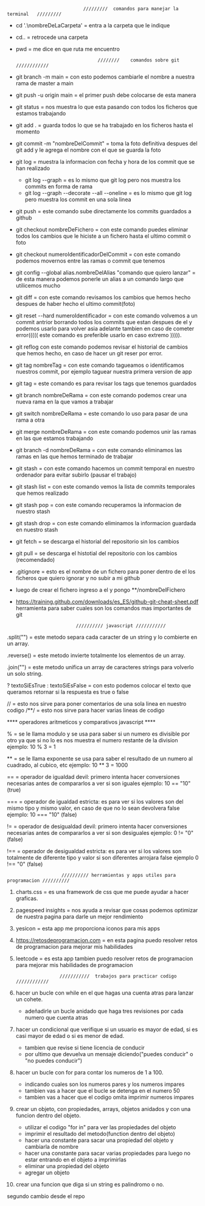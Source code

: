                                 /////////  comandos para manejar la terminal   /////////

- cd '.\nombreDeLaCarpeta'      = entra a la carpeta que le indique
- cd..                          = retrocede una carpeta
- pwd                           = me dice en que ruta me encuentro




                                    ////////    comandos sobre git    ////////////

- git branch -m main                = con esto podemos cambiarle el nombre a nuestra rama de master a main

- git push -u origin main           = el primer push debe colocarse de esta manera

- git status                        = nos muestra lo que esta pasando con todos los ficheros que estamos trabajando

- git add .                         = guarda todos lo que se ha trabajado en los ficheros hasta el momento

- git commit -m "nombreDelCommit"   = toma la foto definitiva despues del git add y le agrega el nombre con el que se guarda la foto

- git log                           = muestra la informacion con fecha y hora de los commit que se han realizado
    * git log --graph               = es lo mismo que git log pero nos muestra los commits en forma de rama
    * git log --graph --decorate --all --oneline = es lo mismo que git log pero muestra los commit en una sola linea

- git push                          = este comando sube directamente los commits guardados a github 

- git checkout nombreDeFichero      = con este comando puedes eliminar todos los cambios que le hiciste a un fichero hasta el ultimo commit o foto
- git checkout numeroIdentificadorDelCommit = con este comando podemos movernos entre las ramas o commit que tenemos 
    
- git config --global alias.nombreDelAlias "comando que quiero lanzar" = de esta manera podemos ponerle un alias a un comando largo que utilicemos mucho

- git diff                          = con este comando revisamos los cambios que hemos hecho despues de haber hecho el ultimo commit(foto)

- git reset --hard numeroIdentificador = con este comando volvemos a un commit antrior borrando todos los commits que estan despues de el y podemos usarlo para volver asia adelante  tambien en caso de cometer error(((((  este comando es preferible usarlo en caso extremo ))))).
- git reflog con este comando podemos revisar el historial de cambios que hemos hecho, en caso de hacer un git reser por error.

- git tag nombreTag                 = con este comando tagueamos o identificamos nuestros commit, por ejemplo taguear nuestra primera version de app
- git tag                           = este comando es para revisar los tags que tenemos guardados 

- git branch nombreDeRama           = con este comando podemos crear una nueva rama en la que vamos a trabajar
- git switch nombreDeRama           = este comando lo uso para pasar de una rama a otra
- git merge nombreDeRama            = con este comando podemos unir las ramas en las que estamos trabajando 
- git branch -d nombreDeRama        = con este comando eliminamos las ramas en las que hemos terminado de trabajar

- git stash                         = con este comando hacemos un commit temporal en nuestro ordenador para evitar subirlo (pausar el trabajo)
- git stash list                    = con este comando vemos la lista de commits temporales que hemos realizado
- git stash pop                     = con este comando recuperamos la informacion de nuestro stash
- git stash drop                    = con este comando eliminamos la informacion guardada en nuestro stash 

- git fetch                         = se descarga el historial del repositorio sin los cambios
- git pull                          = se descarga el histotial del repositorio con los cambios (recomendado)




- .gitignore                        = esto es el nombre de un fichero para poner dentro de el los ficheros que quiero ignorar y no subir a mi github
* luego de crear el fichero ingreso a el y pongo **/nombreDelFichero

- https://training.github.com/downloads/es_ES/github-git-cheat-sheet.pdf herramienta para saber cuales son los comandos mas importantes de git











                            ////////// javascript ///////////

.split("")                          = este metodo separa cada caracter de un string y lo combierte en un array.

.reverse()                          = este metodo invierte totalmente los elementos de un array.

.join("")                           = este metodo unifica un array de caracteres strings para volverlo un solo string.

? textoSiEsTrue : textoSiEsFalse    = con esto podemos colocar el texto que queramos retornar si la respuesta es true o false

//                                  = esto nos sirve para poner comentarios de una sola linea en nuestro codigo
/**/                                = esto nos sirve para hacer varias lineas de codigo





**** operadores aritmeticos y comparativos javascript ****

%           = se le llama modulo y se usa para saber si un numero es divisible por otro ya que si no lo es nos muestra el numero restante de la division
ejemplo: 10 % 3 = 1

**          = se le llama exponente se usa para saber el resultado de un numero al cuadrado, al cubico, etc 
ejemplo: 10 ** 3 = 1000

==          = operador de igualdad devil: primero intenta hacer conversiones necesarias antes de compararlos a ver si son iguales
ejemplo: 10 == "10"  (true)

===         = operador de igualdad estricta: es para ver si los valores son del mismo tipo y mismo valor, en caso de que no lo sean devolvera false
ejemplo: 10 === "10" (false)

!=          = operador de desigualdad devil: primero intenta hacer conversiones necesarias antes de compararlos a ver si son desiguales
ejemplo: 0 != "0"    (false) 

!==         = operador de desigualdad estricta: es para ver si los valores son totalmente de diferente tipo y valor si son diferentes arrojara false
ejemplo 0 !== "0"    (false)






                        ////////// herramientas y apps utiles para programacion //////////

1. charts.css                       = es una framework de css que me puede ayudar a hacer graficas.

2. pagespeed insights               = nos ayuda a revisar que cosas podemos optimizar de nuestra pagina para darle un mejor rendimiento

3. yesicon                          = esta app me proporciona iconos para mis apps

4. https://retosdeprogramacion.com  = en esta pagina puedo resolver retos de programacion para mejorar mis habilidades

5. leetcode                         = es esta app tambien puedo resolver retos de programacion para mejorar mis habilidades de programacion























                       ///////////  trabajos para practicar codigo  ////////////

1. hacer un bucle con while en el que hagas una cuenta atras para lanzar un cohete. 
    - adeñadirle un bucle anidado que haga tres revisiones por cada numero que cuenta atras

2. hacer un condicional que verifique si un usuario es mayor de edad, si es casi mayor de edad o si es menor de edad.
    - tambien que revise si tiene licencia de conducir
    - por ultimo que devuelva un mensaje diciendo("puedes conducir" o "no puedes conducir")

3. hacer un bucle con for para contar los numeros de 1 a 100.
    - indicando cuales son los numeros pares y los numeros impares
    - tambien vas a hacer que el bucle se detenga en el numero 50
    - tambien vas a hacer que el codigo omita imprimir numeros impares

4. crear un objeto, con propiedades, arrays, objetos anidados y con una funcion dentro del objeto.
    - utilizar el codigo "for in" para ver las propiedades del objeto
    - imprimir el resultado del metodo(function dentro del objeto)
    - hacer una constante para sacar una propiedad del objeto y cambiarla de nombre
    - hacer una constante para sacar varias propiedades para luego no estar entrando en el objeto a imprimirlas
    - eliminar una propiedad del objeto
    - agregar un objeto

5. crear una funcion que diga si un string es palindromo o no.










segundo cambio desde el repo
